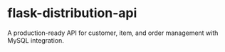 # flask-distribution-api
A production-ready API for customer, item, and order management with MySQL integration.
